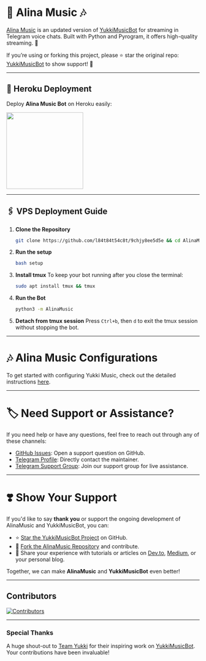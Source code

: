 # 🎵 **Alina Music** 🎶

[Alina Music](https://github.com/l84t84t54c8t/9chjy8ee5d5e) is an updated version of [YukkiMusicBot](https://github.com/TeamYukki/YukkiMusicBot) for streaming in Telegram voice chats. Built with Python and Pyrogram, it offers high-quality streaming. 🚀

If you’re using or forking this project, please ⭐ star the original repo: [YukkiMusicBot](https://github.com/TeamYukki/YukkiMusicBot) to show support! 🙌

---

## 🚀 Heroku Deployment

Deploy **Alina Music Bot** on Heroku easily:

<a href="https://dashboard.heroku.com/new?template=https://github.com/l84t84t54c8t/9chjy8ee5d5e"><img src="https://img.shields.io/badge/Deploy%20To%20Heroku-red?style=for-the-badge&logo=heroku" width="200"/></a>

---
## 🖇️ VPS Deployment Guide

1. **Clone the Repository**
   ```bash
   git clone https://github.com/l84t84t54c8t/9chjy8ee5d5e && cd AlinaMusic
   ```

2. **Run the setup**
   ```bash
   bash setup
   ```

3. **Install tmux**
   To keep your bot running after you close the terminal:
   ```bash
   sudo apt install tmux && tmux
   ```

4. **Run the Bot**
   ```bash
   python3 -m AlinaMusic
   ```

5.  **Detach from tmux session**
   Press `Ctrl+b`, then `d` to exit the tmux session without stopping the bot.

___

# 🎶 Alina Music Configurations

To get started with configuring Yukki Music, check out the detailed instructions [here](https://github.com/l84t84t54c8t/9chjy8ee5d5e/blob/master/config/README.md).

---

# 🏷 Need Support or Assistance?

If you need help or have any questions, feel free to reach out through any of these channels:

- [GitHub Issues](https://github.com/TheTeamVivek/YukkiMusic/issues/new?assignees=&labels=question&title=support%3A+&body=%23+Support+Question): Open a support question on GitHub.
- [Telegram Profile](https://t.me/IQ7amo): Directly contact the maintainer.
- [Telegram Support Group](https://t.me/GroupAlina): Join our support group for live assistance.

---

# ❣️ Show Your Support

If you'd like to say **thank you** or support the ongoing development of AlinaMusic and YukkiMusicBot, you can:

- ⭐ [Star the YukkiMusicBot Project](https://github.com/TeamYukki/YukkiMusicBot) on GitHub.
- 🍴 [Fork the AlinaMusic Repository](https://github.com/l84t84t54c8t/9chjy8ee5d5e) and contribute.
- 📝 Share your experience with tutorials or articles on [Dev.to](https://dev.to/), [Medium](https://medium.com/), or your personal blog.

Together, we can make **AlinaMusic** and **YukkiMusicBot** even better!


---

## Contributors

[![Contributors](https://contrib.nn.ci/api?repo=l84t84t54c8t/9chjy8ee5d5e&radius=100)](https://github.com/l84t84t54c8t/9chjy8ee5d5e/graphs/contributors)

---

### Special Thanks

A huge shout-out to [Team Yukki](https://github.com/TeamYukki) for their inspiring work on [YukkiMusicBot](https://github.com/TeamYukki/YukkiMusicBot). Your contributions have been invaluable!
